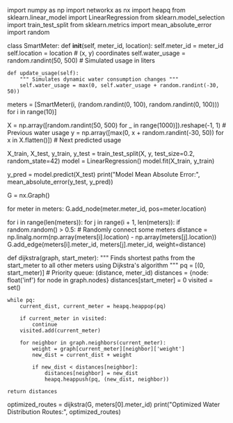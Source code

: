 import numpy as np
import networkx as nx
import heapq
from sklearn.linear_model import LinearRegression
from sklearn.model_selection import train_test_split
from sklearn.metrics import mean_absolute_error
import random


class SmartMeter:
    def __init__(self, meter_id, location):
        self.meter_id = meter_id
        self.location = location  # (x, y) coordinates
        self.water_usage = random.randint(50, 500)  # Simulated usage in liters

    def update_usage(self):
        """ Simulates dynamic water consumption changes """
        self.water_usage = max(0, self.water_usage + random.randint(-30, 50))

meters = [SmartMeter(i, (random.randint(0, 100), random.randint(0, 100))) for i in range(10)]


X = np.array([random.randint(50, 500) for _ in range(1000)]).reshape(-1, 1)  # Previous water usage
y = np.array([max(0, x + random.randint(-30, 50)) for x in X.flatten()])  # Next predicted usage


X_train, X_test, y_train, y_test = train_test_split(X, y, test_size=0.2, random_state=42)
model = LinearRegression()
model.fit(X_train, y_train)


y_pred = model.predict(X_test)
print("Model Mean Absolute Error:", mean_absolute_error(y_test, y_pred))


G = nx.Graph()


for meter in meters:
    G.add_node(meter.meter_id, pos=meter.location)


for i in range(len(meters)):
    for j in range(i + 1, len(meters)):
        if random.random() > 0.5:  # Randomly connect some meters
            distance = np.linalg.norm(np.array(meters[i].location) - np.array(meters[j].location))
            G.add_edge(meters[i].meter_id, meters[j].meter_id, weight=distance)

def dijkstra(graph, start_meter):
    """ Finds shortest paths from the start_meter to all other meters using Dijkstra's algorithm """
    pq = [(0, start_meter)]  # Priority queue: (distance, meter_id)
    distances = {node: float('inf') for node in graph.nodes}
    distances[start_meter] = 0
    visited = set()

    while pq:
        current_dist, current_meter = heapq.heappop(pq)

        if current_meter in visited:
            continue
        visited.add(current_meter)

        for neighbor in graph.neighbors(current_meter):
            weight = graph[current_meter][neighbor]['weight']
            new_dist = current_dist + weight

            if new_dist < distances[neighbor]:
                distances[neighbor] = new_dist
                heapq.heappush(pq, (new_dist, neighbor))

    return distances


optimized_routes = dijkstra(G, meters[0].meter_id)
print("Optimized Water Distribution Routes:", optimized_routes)

